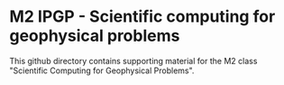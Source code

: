 # M2 IPGP - Scientific computing for geophysical problems
This github directory contains supporting material for the M2 class "Scientific Computing for Geophysical Problems". 

